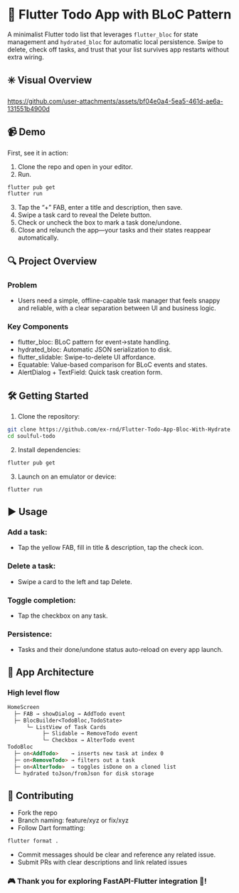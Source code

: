 # 🎯 Flutter Todo App with BLoC Pattern
A minimalist Flutter todo list that leverages `flutter_bloc` for state management and `hydrated_bloc` for automatic local persistence. Swipe to delete, check off tasks, and trust that your list survives app restarts without extra wiring.

## ✳️ Visual Overview 

https://github.com/user-attachments/assets/bf04e0a4-5ea5-461d-ae6a-131551b4900d


## 📹 Demo
First, see it in action:
1. Clone the repo and open in your editor.
2. Run.
```bash
flutter pub get
flutter run
```
3. 	Tap the “+” FAB, enter a title and description, then save.
4. 	Swipe a task card to reveal the Delete button.
5. 	Check or uncheck the box to mark a task done/undone.
6. 	Close and relaunch the app—your tasks and their states reappear automatically.


## 🔍 Project Overview

### Problem
- Users need a simple, offline-capable task manager that feels snappy and reliable, with a clear separation between UI and business logic.

### Key Components
- flutter_bloc: BLoC pattern for event→state handling.
- hydrated_bloc: Automatic JSON serialization to disk.
- flutter_slidable: Swipe-to-delete UI affordance.
- Equatable: Value-based comparison for BLoC events and states.
- AlertDialog + TextField: Quick task creation form.


## 🛠️ Getting Started
1. Clone the repository:
```bash
git clone https://github.com/ex-rnd/Flutter-Todo-App-Bloc-With-Hydrate.git
cd soulful-todo
```

2. Install dependencies:
```bash
flutter pub get
```

3. Launch on an emulator or device:
```bash
flutter run
```


## ▶️ Usage
### Add a task:
- Tap the yellow FAB, fill in title & description, tap the check icon.
### Delete a task:
- Swipe a card to the left and tap Delete.
### Toggle completion:
- Tap the checkbox on any task.
### Persistence:
- Tasks and their done/undone status auto-reload on every app launch.


## 📐 App Architecture

### High level flow
```md
HomeScreen 
  ├─ FAB → showDialog → AddTodo event
  ├─ BlocBuilder<TodoBloc,TodoState>
      └─ ListView of Task Cards
           ├─ Slidable → RemoveTodo event
           └─ Checkbox → AlterTodo event
TodoBloc
  ├─ on<AddTodo>    → inserts new task at index 0
  ├─ on<RemoveTodo> → filters out a task
  ├─ on<AlterTodo>  → toggles isDone on a cloned list
  └─ hydrated toJson/fromJson for disk storage 
```


## 🤝 Contributing
- Fork the repo
- Branch naming: feature/xyz or fix/xyz
- Follow Dart formatting:
```bash
flutter format .
```
- Commit messages should be clear and reference any related issue.
- Submit PRs with clear descriptions and link related issues


### 🎮 Thank you for exploring FastAPI-Flutter integration 🎉!





